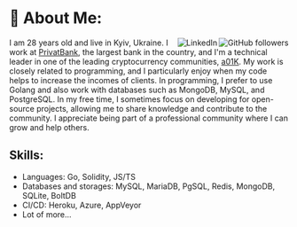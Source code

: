 # 💫 About Me:
<a href="https://github.com/FairyTale5571"><img align="right" alt="GitHub followers" src="https://img.shields.io/github/followers/FairyTale5571?style=flat&logo=Github&label=Github%20Followers&labelColor=282c34&color=181717"></a>


<a href="https://www.linkedin.com/in/aleksandr-onopchenko-72a6a3187"><img align="right" alt="LinkedIn" src="https://img.shields.io/badge/LinkedIn-%230077B5.svg?logo=linkedin&logoColor=white"/></a>

I am 28 years old and live in Kyiv, Ukraine\. 
I work at [PrivatBank](https://privatbank.ua), the largest bank in the country, and I'm a technical leader in one of the leading cryptocurrency communities, [a01K](https://a01k.io)\. 
My work is closely related to programming, and I particularly enjoy when my code helps to increase the incomes of clients\. 
In programming, I prefer to use Golang and also work with databases such as MongoDB, MySQL, and PostgreSQL\. 
In my free time, I sometimes focus on developing for open\-source projects, allowing me to share knowledge and contribute to the community\. 
I appreciate being part of a professional community where I can grow and help others\.


## Skills:
- Languages: Go, Solidity, JS/TS
- Databases and storages: MySQL, MariaDB, PgSQL, Redis, MongoDB, SQLite, BoltDB
- CI/CD: Heroku, Azure, AppVeyor
- Lot of more...
